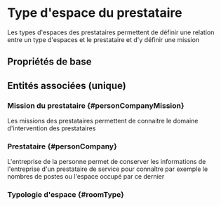 # Type d'espace du prestataire
<!--- THIS FILE IS GENERATED PLEASE DO NOT EDIT IT DIRECTLY --->

Les types d'espaces des prestataires permettent de définir une relation entre un type d'espaces et le prestataire et d'y définir une mission

## Propriétés de base



## Entités associées (unique)

### Mission du prestataire {#personCompanyMission}
        
Les missions des prestataires permettent de connaitre le domaine d'intervention des prestataires
### Prestataire {#personCompany}
        
L'entreprise de la personne permet de conserver les informations de l'entreprise d'un prestataire de service pour connaître par exemple le nombres de postes ou l'espace occupé par ce dernier
### Typologie d'espace {#roomType}
        





